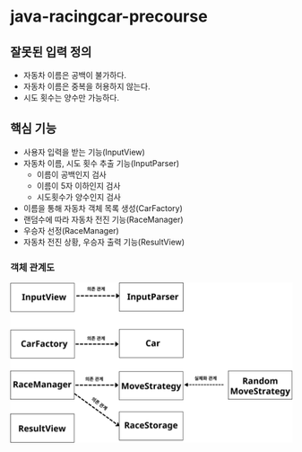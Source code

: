 # java-racingcar-precourse


## 잘못된 입력 정의
- 자동차 이름은 공백이 불가하다.
- 자동차 이름은 중복을 허용하지 않는다.
- 시도 횟수는 양수만 가능하다.

## 핵심 기능
- 사용자 입력을 받는 기능(InputView)
- 자동차 이름, 시도 횟수 추출 기능(InputParser)
  - 이름이 공백인지 검사
  - 이름이 5자 이하인지 검사
  - 시도횟수가 양수인지 검사
- 이름을 통해 자동차 객체 목록 생성(CarFactory)
- 랜덤수에 따라 자동차 전진 기능(RaceManager)
- 우승자 선정(RaceManager)
- 자동차 전진 상황, 우승자 출력 기능(ResultView)


### 객체 관계도
![racingcar_map.png](racingcar_map.png)